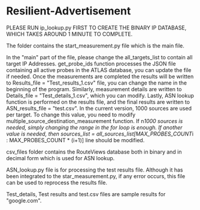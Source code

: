 # Resilient-Advertisement
PLEASE RUN ip_lookup.py FIRST TO CREATE THE BINARY IP DATABASE, WHICH TAKES AROUND 1 MINUTE TO COMPLETE.

The folder contains the start_measurement.py file which is the main file.



In the "main" part of the file, please change the all_targets_list to contain all target
IP Addresses. get_probe_ids function processes the JSON file containing all active probes
in the ATLAS database, you can update the file if needed. Once the measurements are completed
the results will be written to Results_file = "Test_results_1.csv" file, you can change the name in the beginning of the program. 
Similarly, measurement details are written to Details_file = "Test_details_1.csv", which you can modify.
Lastly, ASN lookup function is performed on the results file, and the final results are written to ASN_results_file = "test.csv".
In the current version, 1000 sources are used per target. To change this value, you need to modify multiple_source_destination_measurement function. 
If n*1000 sources is needed, simply changing the range in the for loop is enough.
If another value is needed, then sources_list = all_sources_list[MAX_PROBES_COUNT*i : MAX_PROBES_COUNT * (i+1)] line should be modified.



csv_files folder contains the RouteViews database both in binary and in decimal form which is used for ASN lookup.



ASN_lookup.py file is for processing the test results file. Although it has been integrated to the star_measurement.py, 
if any error occurs, this file can be used to reprocess the results file.



Test_details, Test results and test.csv files are sample results for "google.com".
